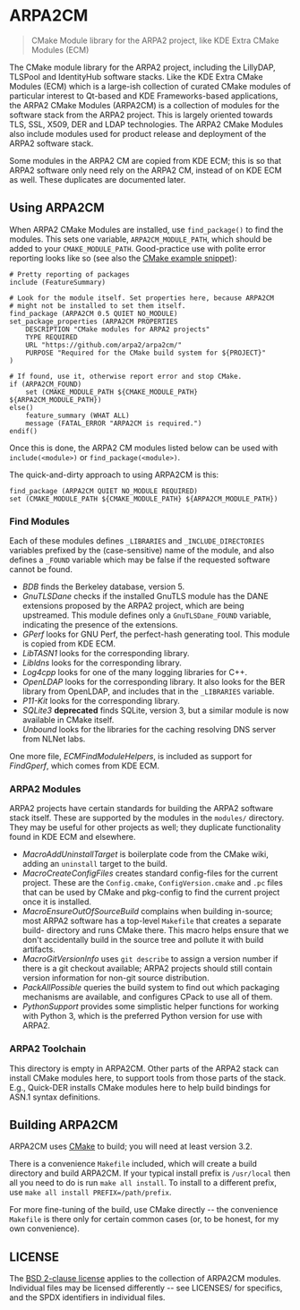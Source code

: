 # ARPA2CM

> CMake Module library for the ARPA2 project, like KDE Extra CMake Modules (ECM)

The CMake module library for the ARPA2 project, including the LillyDAP,
TLSPool and IdentityHub software stacks. Like the KDE Extra CMake Modules (ECM)
which is a large-ish collection of curated CMake modules of particular
interest to Qt-based and KDE Frameworks-based applications, the ARPA2
CMake Modules (ARPA2CM) is a collection of modules for the software
stack from the ARPA2 project. This is largely oriented towards
TLS, SSL, X509, DER and LDAP technologies. The ARPA2 CMake Modules
also include modules used for product release and deployment of
the ARPA2 software stack.

Some modules in the ARPA2 CM are copied from KDE ECM; this is so
that ARPA2 software only need rely on the ARPA2 CM, instead of
on KDE ECM as well. These duplicates are documented later.

## Using ARPA2CM

When ARPA2 CMake Modules are installed, use `find_package()` to find the
modules. This sets one variable, `ARPA2CM_MODULE_PATH`, which should be
added to your `CMAKE_MODULE_PATH`. Good-practice use with polite error
reporting looks like so (see also the [CMake example snippet](CMakeLists.example.txt)):

```
# Pretty reporting of packages
include (FeatureSummary)

# Look for the module itself. Set properties here, because ARPA2CM
# might not be installed to set them itself.
find_package (ARPA2CM 0.5 QUIET NO_MODULE)
set_package_properties (ARPA2CM PROPERTIES
    DESCRIPTION "CMake modules for ARPA2 projects"
    TYPE REQUIRED
    URL "https://github.com/arpa2/arpa2cm/"
    PURPOSE "Required for the CMake build system for ${PROJECT}"
)

# If found, use it, otherwise report error and stop CMake.
if (ARPA2CM_FOUND)
    set (CMAKE_MODULE_PATH ${CMAKE_MODULE_PATH} ${ARPA2CM_MODULE_PATH})
else()
    feature_summary (WHAT ALL)
    message (FATAL_ERROR "ARPA2CM is required.")
endif()
```

Once this is done, the ARPA2 CM modules listed below can be used
with `include(<module>)` or `find_package(<module>)`.

The quick-and-dirty approach to using ARPA2CM is this:

```
find_package (ARPA2CM QUIET NO_MODULE REQUIRED)
set (CMAKE_MODULE_PATH ${CMAKE_MODULE_PATH} ${ARPA2CM_MODULE_PATH})
```

### Find Modules

Each of these modules defines `_LIBRARIES` and `_INCLUDE_DIRECTORIES`
variables prefixed by the (case-sensitive) name of the module, and also
defines a `_FOUND` variable which may be false if the requested software
cannot be found.

 - *BDB* finds the Berkeley database, version 5.
 - *GnuTLSDane* checks if the installed GnuTLS module has the DANE extensions
   proposed by the ARPA2 project, which are being upstreamed. This module
   defines only a `GnuTLSDane_FOUND` variable, indicating the presence of the
   extensions.
 - *GPerf* looks for GNU Perf, the perfect-hash generating tool. This module
   is copied from KDE ECM.
 - *LibTASN1* looks for the corresponding library.
 - *Libldns* looks for the corresponding library.
 - *Log4cpp* looks for one of the many logging libraries for C++.
 - *OpenLDAP* looks for the corresponding library. It also looks for the BER
   library from OpenLDAP, and includes that in the `_LIBRARIES` variable.
 - *P11-Kit* looks for the corresponding library.
 - *SQLite3* **deprecated** finds SQLite, version 3, but a similar module is
   now available in CMake itself.
 - *Unbound* looks for the libraries for the caching resolving DNS server
   from NLNet labs.

One more file, *ECMFindModuleHelpers*, is included as support for *FindGperf*,
which comes from KDE ECM.

### ARPA2 Modules

ARPA2 projects have certain standards for building the ARPA2 software stack
itself. These are supported by the modules in the `modules/` directory.
They may be useful for other projects as well; they duplicate functionality
found in KDE ECM and elsewhere.

 - *MacroAddUninstallTarget* is boilerplate code from the CMake wiki,
   adding an `uninstall` target to the build.
 - *MacroCreateConfigFiles* creates standard config-files for the current
   project. These are the `Config.cmake`, `ConfigVersion.cmake` and `.pc`
   files that can be used by CMake and pkg-config to find the current
   project once it is installed.
 - *MacroEnsureOutOfSourceBuild* complains when building in-source; most
   ARPA2 software has a top-level `Makefile` that creates a separate build-
   directory and runs CMake there. This macro helps ensure that we don't
   accidentally build in the source tree and pollute it with build artifacts.
 - *MacroGitVersionInfo* uses `git describe` to assign a version number
   if there is a git checkout available; ARPA2 projects should still contain
   version information for non-git source distribution.
 - *PackAllPossible* queries the build system to find out which packaging
   mechanisms are available, and configures CPack to use all of them.
 - *PythonSupport* provides some simplistic helper functions for working
   with Python 3, which is the preferred Python version for use with ARPA2.

### ARPA2 Toolchain

This directory is empty in ARPA2CM. Other parts of the ARPA2 stack can install
CMake modules here, to support tools from those parts of the stack. E.g.,
Quick-DER installs CMake modules here to help build bindings for ASN.1
syntax definitions.

## Building ARPA2CM

ARPA2CM uses [CMake](https://cmake.org/) to build; you will need at least
version 3.2.

There is a convenience `Makefile` included, which will create a build
directory and build ARPA2CM. If your typical install prefix is `/usr/local`
then all you need to do is run `make all install`. To install to
a different prefix, use `make all install PREFIX=/path/prefix`.

For more fine-tuning of the build, use CMake directly -- the convenience
`Makefile` is there only for certain common cases (or, to be honest,
for my own convenience).

## LICENSE

The [BSD 2-clause license](LICENSE) applies to the collection of ARPA2CM 
modules. Individual files may be licensed differently -- see LICENSES/ 
for specifics, and the SPDX identifiers in individual files.
